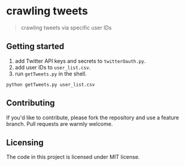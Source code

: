# crawling tweets
> crawling tweets via specific user IDs

## Getting started

1. add Twitter API keys and secrets to ```twitterOauth.py```.
2. add user IDs to ```user_list.csv```.
3. run ```getTweets.py``` in the shell. 
```shell
python getTweets.py user_list.csv
```

## Contributing
If you'd like to contribute, please fork the repository and use a feature
branch. Pull requests are warmly welcome.

## Licensing
The code in this project is licensed under MIT license.
